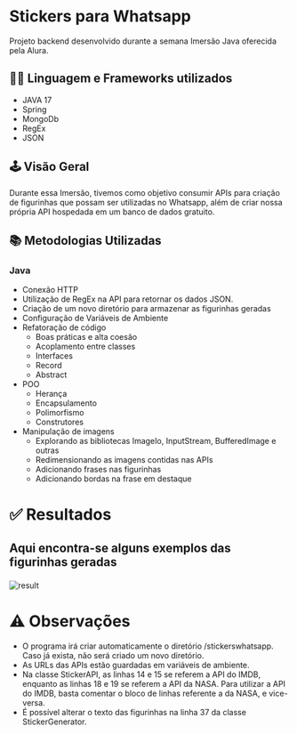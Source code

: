 
# Stickers para Whatsapp 
Projeto backend desenvolvido durante a semana Imersão Java oferecida pela Alura.

## 👩‍💻 Linguagem e Frameworks utilizados
* JAVA 17
* Spring
* MongoDb
* RegEx
* JSON

## 🕹️ Visão Geral
Durante essa Imersão, tivemos como objetivo consumir APIs para criação de figurinhas que possam ser utilizadas no Whatsapp, além de criar nossa própria API hospedada em um banco de dados gratuito.

## 📚 Metodologias Utilizadas
### Java
* Conexão HTTP
* Utilização de RegEx na API para retornar os dados JSON.
* Criação de um novo diretório para armazenar as figurinhas geradas
* Configuração de Variáveis de Ambiente
* Refatoração de código
  * Boas práticas e alta coesão
  * Acoplamento entre classes
  * Interfaces
  * Record
  * Abstract
* POO
  * Herança
  * Encapsulamento
  * Polimorfismo
  * Construtores
* Manipulação de imagens
  * Explorando as bibliotecas ImageIo, InputStream, BufferedImage e outras
  * Redimensionando as imagens contidas nas APIs
  * Adicionando frases nas figurinhas  
  * Adicionando bordas na frase em destaque

# ✅ Resultados
## <p>Aqui encontra-se alguns exemplos das figurinhas geradas</p>
![result](https://user-images.githubusercontent.com/115672410/230675632-4ef9c101-4edf-4ad2-8d2b-e76e89957b12.jpg)

# ⚠️ Observações
* O programa irá criar automaticamente o diretório /stickerswhatsapp. Caso já exista, não será criado um novo diretório.
* As URLs das APIs estão guardadas em variáveis de ambiente.
* Na classe StickerAPI, as linhas 14 e 15 se referem a API do IMDB, enquanto as linhas 18 e 19 se referem a API da NASA. Para utilizar a API do IMDB, basta comentar o bloco de linhas referente a da NASA, e vice-versa.
* É possível alterar o texto das figurinhas na linha 37 da classe StickerGenerator.
